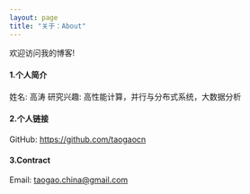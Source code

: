 ```yaml
---
layout: page
title: "关于：About"
---
```

欢迎访问我的博客!

#### 1.个人简介
姓名: 高涛 
研究兴趣: 高性能计算，并行与分布式系统，大数据分析

#### 2.个人链接
GitHub: <https://github.com/taogaocn>  

#### 3.Contract
Email: taogao.china@gmail.com

